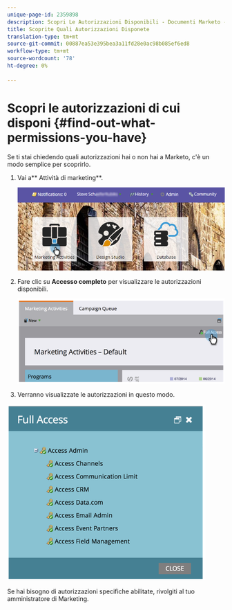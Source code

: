 ```yaml
---
unique-page-id: 2359898
description: Scopri Le Autorizzazioni Disponibili - Documenti Marketo - Documentazione Di Prodotto
title: Scoprite Quali Autorizzazioni Disponete
translation-type: tm+mt
source-git-commit: 00887ea53e395bea3a11fd28e0ac98b085ef6ed8
workflow-type: tm+mt
source-wordcount: '78'
ht-degree: 0%

---
```



# Scopri le autorizzazioni di cui disponi {#find-out-what-permissions-you-have}

Se ti stai chiedendo quali autorizzazioni hai o non hai a Marketo, c&#39;è un modo semplice per scoprirlo.

1. Vai a** Attività di marketing**.

   ![](assets/login-marketing-activities.png)

1. Fare clic su **Accesso completo** per visualizzare le autorizzazioni disponibili.

   ![](assets/image2014-9-8-17-3a45-3a13.png)

1. Verranno visualizzate le autorizzazioni in questo modo.

![](assets/image2014-9-8-17-3a45-3a23.png)

Se hai bisogno di autorizzazioni specifiche abilitate, rivolgiti al tuo amministratore di Marketing.

